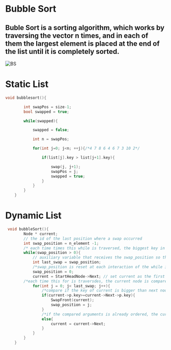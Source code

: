 # Bubble Sort

## Buble Sort is a sorting algorithm, which works by traversing the vector n times, and in each of them the largest element is placed at the end of the list until it is completely sorted.

![BS](https://user-images.githubusercontent.com/115127639/222279089-4cb68992-399b-4465-8aa0-75ced43a20a3.png)

# Static List

```c++
void bubblesort(){

        int swapPos = size-1;
        bool swapped = true;

        while(swapped){

            swapped = false;

            int n = swapPos;

            for(int j=0; j<n; ++j){/*4 7 8 6 4 6 7 3 10 2*/

                if(list[j].key > list[j+1].key){

                    swap(j, j+1);
                    swapPos = j;
                    swapped = true;
                }
            }
        }
    }
```

# Dynamic List

```c++
 void bubbleSort(){
        Node * current;
        // the id of the last position where a swap occurred
        int swap_position = n_element -1;
        /* each time times this while is traversed, the biggest key in the first n-i elements, is placed at the end of the list*/
        while(swap_position > 0){
            // auxiliary variable that receives the swap_position so that the value of the main variable can be updated
            int last_swap = swap_position;
            /*swap_position is reset at each interaction of the while in case it remains at 0 while the while breaks*/
            swap_position = 0;
            current = StartHeadNode->Next; // set current as the first valid node of the list
        /*each time this for is traversdes, the current node is comparede with the next node*/
            for(int j = 0; j< last_swap; j++){
                /*compare if the key of current is bigger than next node key, if it is, current is swapped if next, and swapped become true*/
                if(current->p.key>=current->Next->p.key){
                    SwapFront(current);
                    swap_position = j;
                }
                /*if the compared arguments is already ordered, the current node become the next node*/
                else{
                    current = current->Next;
                }
            }
        }
    }
```
